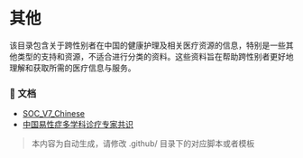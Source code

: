 # 其他

该目录包含关于跨性别者在中国的健康护理及相关医疗资源的信息，特别是一些其他类型的支持和资源，不适合进行分类的资料。这些资料旨在帮助跨性别者更好地理解和获取所需的医疗信息与服务。


### 📄 文档

- [SOC_V7_Chinese](SOC_V7_Chinese_page.md)
- [中国易性症多学科诊疗专家共识](中国易性症多学科诊疗专家共识_page.md)

> 本内容为自动生成，请修改 .github/ 目录下的对应脚本或者模板
